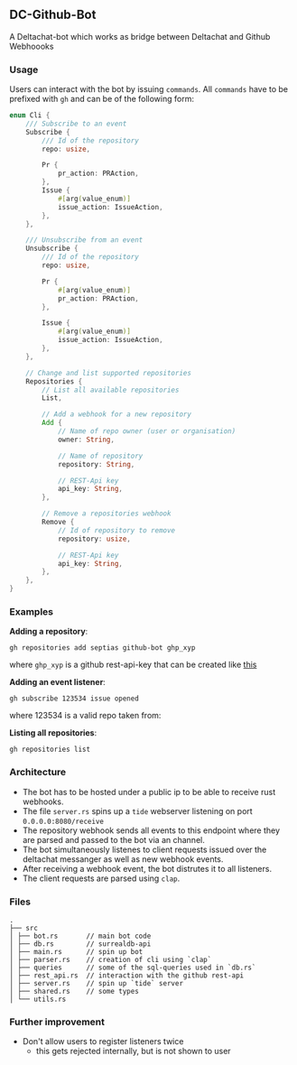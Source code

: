 ## DC-Github-Bot

A Deltachat-bot which works as bridge between Deltachat and Github Webhoooks

### Usage

Users can interact with the bot by issuing `commands`.
All `commands` have to be prefixed with `gh` and can be of the following form:

```rust
enum Cli {
    /// Subscribe to an event
    Subscribe {
        /// Id of the repository
        repo: usize,

        Pr {
            pr_action: PRAction,
        },
        Issue {
            #[arg(value_enum)]
            issue_action: IssueAction,
        },
    },

    /// Unsubscribe from an event
    Unsubscribe {
        /// Id of the repository
        repo: usize,

        Pr {
            #[arg(value_enum)]
            pr_action: PRAction,
        },

        Issue {
            #[arg(value_enum)]
            issue_action: IssueAction,
        },
    },

    // Change and list supported repositories
    Repositories {
        // List all available repositories
        List,

        // Add a webhook for a new repository
        Add {
            // Name of repo owner (user or organisation)
            owner: String,

            // Name of repository
            repository: String,

            // REST-Api key
            api_key: String,
        },

        // Remove a repositories webhook
        Remove {
            // Id of repository to remove
            repository: usize,

            // REST-Api key
            api_key: String,
        },
    },
}
```

### Examples

**Adding a repository**:

```
gh repositories add septias github-bot ghp_xyp
```

where `ghp_xyp` is a github rest-api-key that can be created like [this](https://docs.github.com/en/authentication/keeping-your-account-and-data-secure/creating-a-personal-access-token)

**Adding an event listener**:

```
gh subscribe 123534 issue opened
```

where 123534 is a valid repo taken from:

**Listing all repositories**:

```
gh repositories list
```

### Architecture

- The bot has to be hosted under a public ip to be able to receive rust webhooks.
- The file `server.rs` spins up a `tide` webserver listening on port `0.0.0.0:8080/receive`
- The repository webhook sends all events to this endpoint where they are parsed and passed to the bot via an channel.
- The bot simultaneously listenes to client requests issued over the deltachat messanger as well as new webhook events.
- After receiving a webhook event, the bot distrutes it to all listeners.
- The client requests are parsed using `clap`.

### Files

```
.
├── src
│ ├── bot.rs       // main bot code
│ ├── db.rs        // surrealdb-api
│ ├── main.rs      // spin up bot
│ ├── parser.rs    // creation of cli using `clap`
│ ├── queries      // some of the sql-queries used in `db.rs`
│ ├── rest_api.rs  // interaction with the github rest-api
│ ├── server.rs    // spin up `tide` server
│ ├── shared.rs    // some types
│ └── utils.rs
```

### Further improvement

- Don't allow users to register listeners twice
  - this gets rejected internally, but is not shown to user
